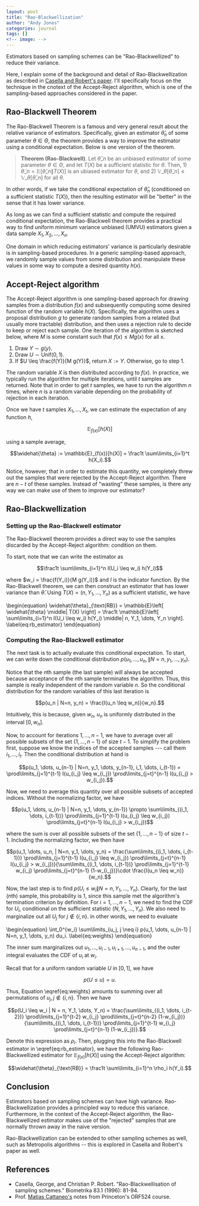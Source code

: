 ```yaml
---
layout: post
title: "Rao-Blackwellization"
author: "Andy Jones"
categories: journal
tags: []
<!-- image: -->
---
```


Estimators based on sampling schemes can be "Rao-Blackwellized" to reduce their variance.

Here, I explain some of the background and detail of Rao-Blackwellization as described in [Casella and Robert's paper](https://www.jstor.org/stable/2337434?seq=1#metadata_info_tab_contents). I'll specifically focus on the technique in the cnotext of the Accept-Reject algorithm, which is one of the sampling-based approaches considered in the paper.

## Rao-Blackwell Theorem

The Rao-Blackwell Theorem is a famous and very general result about the relative variance of estimators. Specifically, given an estimator $\widehat{\theta}_n$ of some parameter $\theta \in \Theta$, the theorem provides a way to improve the estimator using a conditional expectation. Below is one version of the theorem.

> **Theorem (Rao-Blackwell)**. Let $\widehat{\theta}\_n$ be an unbiased estimator of some parameter $\theta \in \Theta$, and let $T(X)$ be a sufficient statistic for $\theta$. Then, 1) $\widetilde{\theta}\_n = \mathbb{E}\left[ \widehat{\theta}\_n \| T(X) \right]$ is an ubiased estimator for $\theta$, and 2) $\mathbb{V}\_\theta\left[ \widetilde{\theta}\_n \right] \leq \mathbb{V}\_\theta\left[ \widehat{\theta}\_n \right]$ for all $\theta$.

In other words, if we take the conditional expectation of $\widehat{\theta}_n$ (conditioned on a sufficient statistic $T(X)$), then the resulting estimator will be "better" in the sense that it has lower variance.

As long as we can find a sufficient statistic and compute the required conditional expectation, the Rao-Blackwell theorem provides a practical way to find uniform minimum variance unbiased (UMVU) estimators given a data sample $X_1, X_2, \dots, X_n$.

One domain in which reducing estimators' variance is particularly desirable is in sampling-based procedures. In a generic sampling-based approach, we randomly sample values from some distribution and manipulate these values in some way to compute a desired quantity $h(x)$.

## Accept-Reject algorithm

The Accept-Reject algorithm is one sampling-based approach for drawing samples from a distribution $f(x)$ and subsequently computing some desired function of the random variable $h(X)$. Specifically, the algorithm uses a proposal distribution $g$ to generate random samples from a related (but usually more tractable) distribution, and then uses a rejection rule to decide to keep or reject each sample. One iteration of the algorithm is sketched below, where $M$ is some constant such that $f(x) \leq Mg(x)$ for all x.

1. Draw $Y \sim g(y)$.
2. Draw $U \sim \text{Unif}(0, 1)$.
3. If $U \leq \frac{f(Y)}{M g(Y)}$, return $X := Y$. Otherwise, go to step 1.

The random variable $X$ is then distributed according to $f(x)$. In practice, we typically run the algorithm for multiple iterations, until $t$ samples are returned. Note that in order to get $t$ samples, we have to run the algorithm $n$ times, where $n$ is a random variable depending on the probability of rejection in each iteration.

Once we have $t$ samples $X_1, \dots, X_t$, we can estimate the expectation of any function $h$,

$$\mathbb{E}_{f(x)}[h(X)]$$

using a sample average,

$$\widehat{\theta} := \mathbb{E}_{f(x)}[h(X)] = \frac1t \sum\limits_{i=1}^t h(X_i).$$

Notice, however, that in order to estimate this quantity, we completely threw out the samples that were rejected by the Accept-Reject algorithm. There are $n-t$ of these samples. Instead of "wasting" these samples, is there any way we can make use of them to improve our estimator?

## Rao-Blackwellization

### Setting up the Rao-Blackwell estimator

The Rao-Blackwell theorem provides a direct way to use the samples discarded by the Accept-Reject algorithm: condition on them. 

To start, note that we can write the estimator as 

$$\frac1t \sum\limits_{i=1}^n I(U_i \leq w_i) h(Y_i)$$

where $w_i = \frac{f(Y_i)}{M g(Y_i)}$ and $I$ is the indicator function. By the Rao-Blackwell theorem, we can then construct an estimator that has lower variance than $\widehat{\theta}$. Using $T(X) = (n, Y_1, \dots, Y_n)$ as a sufficient statistic, we have

\begin{equation} \widehat{\theta}\_{\text{RB}} = \mathbb{E}\left[ \widehat{\theta} \middle\| T(X) \right] = \frac1t \mathbb{E}\left[ \sum\limits_{i=1}^n I(U_i \leq w_i) h(Y_i) \middle\| n, Y_1, \dots, Y_n \right]. \label{eq:rb_estimator} \end{equation}

### Computing the Rao-Blackwell estimator

The next task is to actually evaluate this conditional expectation. To start, we can write down the conditional distribution $p(u_1, \dots, u_n, \| N=n, y_1, \dots, y_n)$. 

Notice that the $n$th sample (the last sample) will always be accepted because acceptance of the $n$th sample terminates the algorithm. Thus, this sample is really independent of the random variable $n$. So the conditional distribution for the random variables of this last iteration is

$$p(u_n | N=n, y_n) = \frac{I(u_n \leq w_n)}{w_n}.$$

Intuitively, this is because, given $w_n$, $u_n$ is uniformly distributed in the interval $[0, w_n]$.

Now, to account for iterations $1, \dots, n-1$, we have to average over all possible subsets of the set $\{1, \dots, n-1\}$ of size $t-1$. To simplify the problem first, suppose we know the indices of the accepted samples --- call them $i_1, \dots, i_t$. Then the conditional distribution at hand is

$$p(u_1, \dots, u_{n-1} | N=n, y_1, \dots, y_{n-1}, i_1, \dots, i_{t-1}) = \prod\limits_{j=1}^{t-1} I(u_{i_j} \leq w_{i_j}) \prod\limits_{j=t}^{n-1} I(u_{i_j} > w_{i_j}).$$

Now, we need to average this quantity over all possible subsets of accepted indices. Without the normalizing factor, we have

$$p(u_1, \dots, u_{n-1} | N=n, y_1, \dots, y_{n-1}) \propto \sum\limits_{(i_1, \dots, i_{t-1})} \prod\limits_{j=1}^{t-1} I(u_{i_j} \leq w_{i_j}) \prod\limits_{j=t}^{n-1} I(u_{i_j} > w_{i_j})$$

where the sum is over all possible subsets of the set $\{1, \dots, n-1\}$ of size $t-1$. Including the normalizing factor, we then have

$$p(u_1, \dots, u_n, | N=n, y_1, \dots, y_n) = \frac{\sum\limits_{(i_1, \dots, i_{t-1})} \prod\limits_{j=1}^{t-1} I(u_{i_j} \leq w_{i_j}) \prod\limits_{j=t}^{n-1} I(u_{i_j} > w_{i_j})}{\sum\limits_{(i_1, \dots, i_{t-1})} \prod\limits_{j=1}^{t-1} w_{i_j} \prod\limits_{j=t}^{n-1} (1-w_{i_j})}\cdot \frac{I(u_n \leq w_n)}{w_n}.$$

Now, the last step is to find $p(U_i \leq w_i \| N = n, Y_1, \dots, Y_n)$. Clearly, for the last ($n$th) sample, this probability is $1$, since this sample met the algorithm's termination criterion by definition. For $i=1,\dots,n-1$, we need to find the CDF for $U_i$, conditional on the sufficient statistic $(N, Y_1, \dots, Y_n)$. We also need to marginalize out all $U_j$ for $j \notin \{i, n\}$. in other words, we need to evaluate

\begin{equation} \int_0^{w_i} \sum\limits_{u_j, j \neq i} p(u_1, \dots, u_{n-1} \| N=n, y_1, \dots, y_n) du_i. \label{eq:weights} \end{equation}

The inner sum marginalizes out $u_1, \dots, u_{i-1}, u_{i+1}, \dots, u_{n-1}$, and the outer integral evaluates the CDF of $u_i$ at $w_i$.

Recall that for a uniform random variable $U$ in $[0, 1]$, we have

$$p(U \leq u) = u.$$

Thus, Equation \eqref{eq:weights} amounts to summing over all permutations of $u_j, j \notin \{i, n\}$. Then we have

$$p(U_i \leq w_i | N = n, Y_1, \dots, Y_n) = \frac{\sum\limits_{(i_1, \dots, i_{t-2})} \prod\limits_{j=1}^{t-2} w_{i_j} \prod\limits_{j=t}^{n-2} (1-w_{i_j})}{\sum\limits_{(i_1, \dots, i_{t-1})} \prod\limits_{j=1}^{t-1} w_{i_j} \prod\limits_{j=t}^{n-1} (1-w_{i_j})}.$$

Denote this expression as $\rho_i$. Then, plugging this into the Rao-Blackwell estimator in \eqref{eq:rb_estimator}, we have the following Rao-Blackwellized estimator for $\mathbb{E}_{f(x)}[h(X)]$ using the Accept-Reject algorithm:

$$\widehat{\theta}_{\text{RB}} = \frac1t \sum\limits_{i=1}^n \rho_i h(Y_i).$$

## Conclusion

Estimators based on sampling schemes can have high variance. Rao-Blackwellization provides a principled way to reduce this variance. Furthermore, in the context of the Accept-Reject algorithm, the Rao-Blackwellized estimator makes use of the "rejected" samples that are normally thrown away in the naive version. 

Rao-Blackwellization can be extended to other sampling schemes as well, such as Metropolis algorithms -- this is explored in Casella and Robert's paper as well.

## References
- Casella, George, and Christian P. Robert. "Rao-Blackwellisation of sampling schemes." Biometrika 83.1 (1996): 81-94.
- Prof. [Matias Cattaneo's](https://cattaneo.princeton.edu/home) notes from Princeton's ORF524 course.
